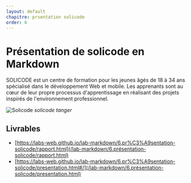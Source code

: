 ```yaml
---
layout: default
chapitre: prsentation solicode
order: 6
---
```


# Présentation de solicode en Markdown

SOLICODE est un centre de formation pour les jeunes âgés de 18 à 34 ans spécialisé dans le développement Web et mobile. Les apprenants sont au cœur de leur propre processus d'apprentissage en réalisant des projets inspirés de l'environnement professionnel.

![Solicode](/lab-markdown/6.présentation-solicode/images/solicode.jpg)
*solicode tanger*

## Livrables

- [https://labs-web.github.io/lab-markdown/6.pr%C3%A9sentation-solicode/rapport.html](/lab-markdown/6.présentation-solicode/rapport.html)
- [https://labs-web.github.io/lab-markdown/6.pr%C3%A9sentation-solicode/presentation.html#/](/lab-markdown/6.présentation-solicode/presentation.html)
